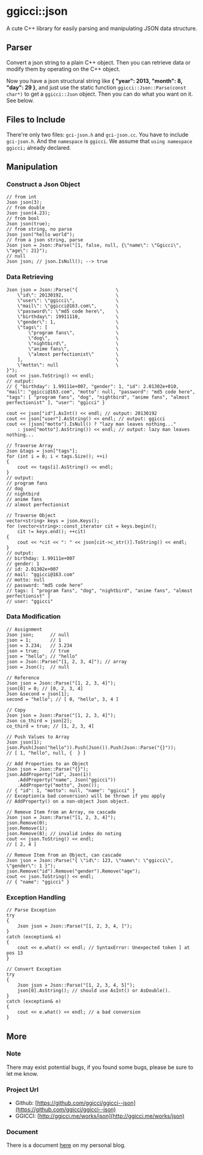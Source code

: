 ggicci::json
============

A cute C++ library for easily parsing and manipulating JSON data structure.

Parser
------
Convert a json string to a plain C++ object. Then you can retrieve data or modify them by operating on the C++ object.

Now you have a json structural string like **{ "year": 2013, "month": 8, "day": 29 }**, and just use
the static function `ggicci::Json::Parse(const char*)` to get a `ggicci::Json` object. Then you can do what you want on it. See below.

Files to Include
----------------
There're only two files: `gci-json.h` and `gci-json.cc`. You have to include `gci-json.h`. And the
`namespace` is `ggicci`. We assume that `using namespace ggicci;` already declared.


Manipulation
------------
### Construct a Json Object

	// from int
	Json json(3);
	// from double
	Json json(4.23);
	// from bool
	Json json(true);
	// from string, no parse
	Json json("hello world");
	// from a json string, parse
	Json json = Json::Parse("[1, false, null, {\"name\": \"Ggicci\", \"age\": 21}");
	// null
	Json json; // json.IsNull(); --> true

### Data Retrieving

	Json json = Json::Parse("{				\
		\"id\": 20130192,					\
		\"user\": \"ggicci\",				\
		\"mail\": \"ggicci@163.com\",		\
		\"password\": \"md5 code here\",	\
		\"birthday\": 19911110,				\
		\"gender\": 1, 						\
		\"tags\": [							\
			\"program fans\",				\
			\"dog\",						\
			\"nightbird\",					\
			\"anime fans\",					\
			\"almost perfectionist\"		\
		],									\
		\"motto\": null						\
	}");
	cout << json.ToString() << endl;
	// output: 
	// { "birthday": 1.99111e+007, "gender": 1, "id": 2.01302e+010, "mail": "ggicci@163.com", "motto": null, "password": "md5 code here", "tags": [ "program fans", "dog", "nightbird", "anime fans", "almost perfectionist" ], "user": "ggicci" }

	cout << json["id"].AsInt() << endl; // output: 20130192
	cout << json["user"].AsString() << endl; // output: ggicci
	cout << (json["motto"].IsNull() ? "lazy man leaves nothing..."
		: json["motto"].AsString()) << endl; // output: lazy man leaves nothing...

	// Traverse Array
	Json &tags = json["tags"];
	for (int i = 0; i < tags.Size(); ++i)
	{
		cout << tags[i].AsString() << endl;
	}
	// output:
	// program fans
	// dog
	// nightbird
	// anime fans
	// almost perfectionist

	// Traverse Object
	vector<string> keys = json.Keys();
	for (vector<string>::const_iterator cit = keys.begin();
		cit != keys.end(); ++cit)
	{
		cout << *cit << ": " << json[cit->c_str()].ToString() << endl;
	}
	// output:
	// birthday: 1.99111e+007
	// gender: 1
	// id: 2.01302e+007
	// mail: "ggicci@163.com"
	// motto: null
	// password: "md5 code here"
	// tags: [ "program fans", "dog", "nightbird", "anime fans", "almost perfectionist" ]
	// user: "ggicci"
	
### Data Modification

	// Assignment
	Json json;		// null
	json = 1;		// 1
	json = 3.234;	// 3.234
	json = true;	// true
	json = "hello";	// "hello"
	json = Json::Parse("[1, 2, 3, 4]"); // array
	json = Json();	// null

	// Reference
	Json json = Json::Parse("[1, 2, 3, 4]");
	json[0] = 0; // [0, 2, 3, 4]
	Json &second = json[1];
	second = "hello"; // [ 0, "hello", 3, 4 ]

	// Copy
	Json json = Json::Parse("[1, 2, 3, 4]");
	Json co_third = json[2];
	co_third = true; // [1, 2, 3, 4]

	// Push Values to Array
	Json json(1);
	json.Push(Json("hello")).Push(Json()).Push(Json::Parse("{}"));
	// [ 1, "hello", null, {  } ]

	// Add Properties to an Object
	Json json = Json::Parse("{}");
	json.AddProperty("id", Json(1))
		.AddProperty("name", Json("ggicci"))
		.AddProperty("motto", Json());
	// { "id": 1, "motto": null, "name": "ggicci" }
	// Exception(a bad conversion) will be thrown if you apply
	// AddProperty() on a non-object Json object.

	// Remove Item from an Array, no cascade
	Json json = Json::Parse("[1, 2, 3, 4]");
	json.Remove(0);
	json.Remove(1);
	json.Remove(8); // invalid index do noting
	cout << json.ToString() << endl;
	// [ 2, 4 ]

	// Remove Item from an Object, can cascade
	Json json = Json::Parse("{ \"id\": 123, \"name\": \"ggicci\", \"gender\": 1 }");
	json.Remove("id").Remove("gender").Remove("age");
	cout << json.ToString() << endl;
	// { "name": "ggicci" }

### Exception Handling
	
	// Parse Exception
	try
	{
		Json json = Json::Parse("[1, 2, 3, 4, ]");
	}
	catch (exception& e)
	{
		cout << e.what() << endl; // SyntaxError: Unexpected token ] at pos 13
	}

	// Convert Exception
	try
	{
		Json json = Json::Parse("[1, 2, 3, 4, 5]");
		json[0].AsString(); // should use AsInt() or AsDouble().
	}
	catch (exception& e)
	{
		cout << e.what() << endl; // a bad conversion
	}	

More
----
### Note
There may exist potential bugs, if you found some bugs, please be sure to let me know.

### Project Url
- Github: [https://github.com/ggicci/ggicci--json](https://github.com/ggicci/ggicci--json)
- GGICCI: [http://ggicci.me/works/json](http://ggicci.me/works/json)

### Document
There is a document [here](http://ggicci.me/works/json/doc) on my personal blog.